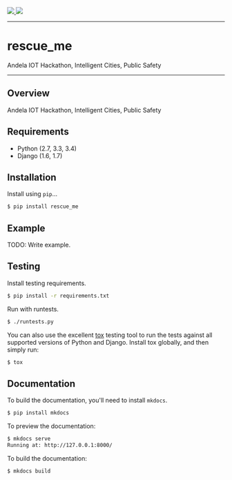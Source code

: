 <div class="badges">
    <a href="http://travis-ci.org/dikudeveloper/rescue_me">
        <img src="https://travis-ci.org/dikudeveloper/rescue_me.svg?branch=master">
    </a>
    <a href="https://pypi.python.org/pypi/rescue_me">
        <img src="https://img.shields.io/pypi/v/rescue_me.svg">
    </a>
</div>

---

# rescue_me

Andela IOT Hackathon, Intelligent Cities, Public Safety 

---

## Overview

Andela IOT Hackathon, Intelligent Cities, Public Safety 

## Requirements

* Python (2.7, 3.3, 3.4)
* Django (1.6, 1.7)

## Installation

Install using `pip`...

```bash
$ pip install rescue_me
```

## Example

TODO: Write example.

## Testing

Install testing requirements.

```bash
$ pip install -r requirements.txt
```

Run with runtests.

```bash
$ ./runtests.py
```

You can also use the excellent [tox](http://tox.readthedocs.org/en/latest/) testing tool to run the tests against all supported versions of Python and Django. Install tox globally, and then simply run:

```bash
$ tox
```

## Documentation

To build the documentation, you'll need to install `mkdocs`.

```bash
$ pip install mkdocs
```

To preview the documentation:

```bash
$ mkdocs serve
Running at: http://127.0.0.1:8000/
```

To build the documentation:

```bash
$ mkdocs build
```
